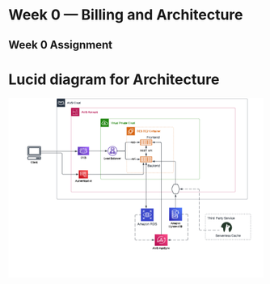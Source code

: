 # Week 0 — Billing and Architecture

## Week 0 Assignment ##

# Lucid diagram for Architecture #
![Link to architecture](assets/crudder%20architecture.png)
